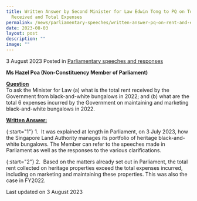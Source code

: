 ```yaml
---
title: Written Answer by Second Minister for Law Edwin Tong to PQ on Total Rent
  Received and Total Expenses
permalink: /news/parliamentary-speeches/written-answer-pq-on-rent-and-expenses-incurred-on-bw-bungalows-2022/
date: 2023-08-03
layout: post
description: ""
image: ""
---
```

3 August 2023 Posted in [Parliamentary speeches and responses](/news/parliamentary-speeches) 

<b>Ms Hazel Poa (Non-Constituency Member of Parliament)</b>

<b><u>Question</u></b>
<br>To ask the Minister for Law (a) what is the total rent received by the Government from black-and-white bungalows in 2022; and (b) what are the total 6 expenses incurred by the Government on maintaining and marketing black-and-white bungalows in 2022.

<b><u>Written Answer:</u></b>

{:start="1"}
1.&nbsp; It was explained at length in Parliament, on 3 July 2023, how the Singapore Land Authority manages its portfolio of heritage black-and-white bungalows. The Member can refer to the speeches made in Parliament as well as the responses to the various clarifications.

{:start="2"}
2.&nbsp; Based on the matters already set out in Parliament, the total rent collected on heritage properties exceed the total expenses incurred, including on marketing and maintaining these properties. This was also the case in FY2022.

<p class="right-side-updated">Last updated on 3 August 2023</p>